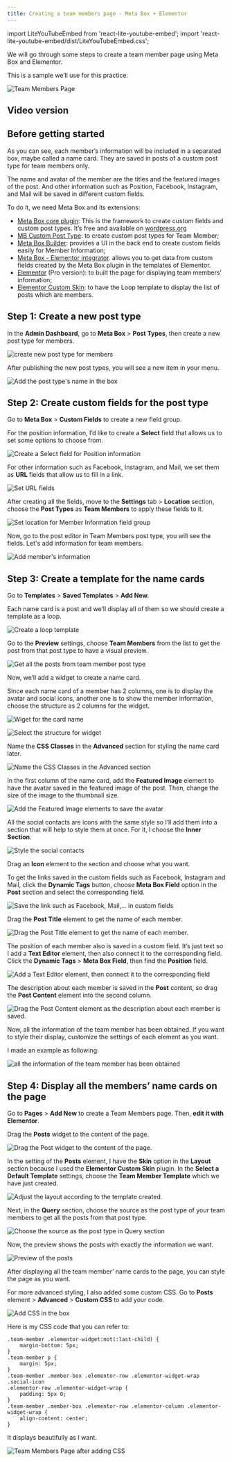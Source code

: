 ```yaml
---
title: Creating a team members page - Meta Box + Elementor
---
```



import LiteYouTubeEmbed from 'react-lite-youtube-embed';
import 'react-lite-youtube-embed/dist/LiteYouTubeEmbed.css';


We will go through some steps to create a team member page using Meta Box and Elementor.

This is a sample we’ll use for this practice:

![Team Members Page](https://i.imgur.com/FjOklKG.png)

## Video version

<LiteYouTubeEmbed id='gemgZLtMe84' />

## Before getting started

As you can see, each member’s information will be included in a separated box, maybe called a name card. They are saved in posts of a custom post type for team members only.

The name and avatar of the member are the titles and the featured images of the post. And other information such as Position, Facebook, Instagram, and Mail will be saved in different custom fields.

To do it, we need Meta Box and its extensions:

* <a href="https://wordpress.org/plugins/meta-box/">Meta Box core plugin</a>: This is the framework to create custom fields and custom post types. It’s free and available on <a href="https://wordpress.org/plugins/meta-box/">wordpress.org</a>
* <a href="https://metabox.io/plugins/custom-post-type/">MB Custom Post Type</a>: to create custom post types for Team Member;
* <a href="https://metabox.io/plugins/meta-box-builder/">Meta Box Builder</a>: provides a UI in the back end to create custom fields easily for Member Information;
* <a href="https://metabox.io/plugins/mb-elementor-integrator/">Meta Box - Elementor integrator</a>. allows you to get data from custom fields created by the Meta Box plugin in the templates of Elementor.
* <a href="https://elementor.com/">Elementor</a> (Pro version): to built the page for displaying team members’ information;
* <a href="https://wordpress.org/plugins/ele-custom-skin/">Elementor Custom Skin</a>: to have the Loop template to display the list of posts which are members.

## Step 1: Create a new post type

In the **Admin Dashboard**, go to **Meta Box** &gt; **Post Types**, then create a new post type for members.

![create new post type for members](https://i.imgur.com/yb8gspm.png)

After publishing the new post types, you will see a new item in your menu.

![Add the post type's name in the box](https://i.imgur.com/LECK97n.png)

## Step 2: Create custom fields for the post type

Go to **Meta Box** &gt; **Custom Fields** to create a new field group.

For the position information, I’d like to create a **Select** field that allows us to set some options to choose from.

![Create a Select field for Position information](https://i.imgur.com/ILn7UvY.png)

For other information such as Facebook, Instagram, and Mail, we set them as **URL** fields that allow us to fill in a link.

![Set URL fields](https://i.imgur.com/7R4Yxwc.png)

After creating all the fields, move to the **Settings** tab &gt; **Location** section, choose the **Post Types** as **Team Members** to apply these fields to it.

![Set location for Member Information field group](https://i.imgur.com/nXqbnRN.png)

Now, go to the post editor in Team Members post type, you will see the fields. Let's add information for team members.

![Add member's information](https://i.imgur.com/CeHd3gg.png)

## Step 3: Create a template for the name cards

Go to **Templates** &gt; **Saved Templates** &gt; **Add New.**

Each name card is a post and we’ll display all of them so we should create a template as a loop.

![Create a loop template](https://i.imgur.com/1Cg3YHL.png)

Go to the **Preview** settings, choose **Team Members** from the list to get the post from that post type to have a visual preview.

![Get all the posts from team member post type](https://i.imgur.com/prLJp0j.png)

Now, we’ll add a widget to create a name card.

Since each name card of a member has 2 columns, one is to display the avatar and social icons, another one is to show the member information, choose the structure as 2 columns for the widget.

![Wiget for the card name](https://i.imgur.com/81TJUid.png)

![Select the structure for widget](https://i.imgur.com/WoZnO4s.png)

Name the **CSS Classes** in the **Advanced** section for styling the name card later.

![Name the CSS Classes in the Advanced section](https://i.imgur.com/WiM15iC.png)

In the first column of the name card, add the **Featured Image** element to have the avatar saved in the featured image of the post. Then, change the size of the image to the thumbnail size.

![Add the Featured Image elements to save the avatar](https://i.imgur.com/Ndkj6Xu.png)

All the social contacts are icons with the same style so I’ll add them into a section that will help to style them at once. For it, I choose the **Inner Section**.

![Style the social contacts](https://i.imgur.com/wkZE625.png)

Drag an **Icon** element to the section and choose what you want.

To get the links saved in the custom fields such as Facebook, Instagram and Mail, click the **Dynamic Tags** button, choose **Meta Box Field** option in the **Post** section and select the corresponding field.

![Save the link such as Facebook, Mail,... in custom fields](https://i.imgur.com/Gi9GB07.gif)

Drag the **Post Title** element to get the name of each member.

![Drag the Post Title element to get the name of each member.](https://i.imgur.com/eEAof3c.png)

The position of each member also is saved in a custom field. It’s just text so I add a **Text Editor** element, then also connect it to the corresponding field. Click the **Dynamic Tags** &gt; **Meta Box Field**, then find the **Position** field.

![Add a Text Editor element, then connect it to the corresponding field](https://i.imgur.com/NWsSHPj.png)

The description about each member is saved in the **Post** content, so drag the **Post Content** element into the second column.

![Drag the Post Content element as the description about each member is saved.](https://i.imgur.com/uUhUlLN.png)

Now, all the information of the team member has been obtained. If you want to style their display, customize the settings of each element as you want.

I made an example as following:

![all the information of the team member has been obtained](https://i.imgur.com/w0WufAO.gif)

## Step 4: Display all the members’ name cards on the page

Go to **Pages** &gt; **Add New** to create a Team Members page. Then, **edit it with Elementor**.

Drag the **Posts** widget to the content of the page.

![Drag the Post widget to the content of the page.](https://i.imgur.com/VKsQDd7.png)

In the setting of the **Posts** element, I have the **Skin** option in the **Layout** section because I used the **Elementor Custom Skin** plugin. In the **Select a Default Template** settings, choose the **Team Member Template** which we have just created.

![Adjust the layout according to the template created.](https://i.imgur.com/hOdCRot.png)

Next, in the **Query** section, choose the source as the post type of your team members to get all the posts from that post type.

![Choose the source as the post type in Query section](https://i.imgur.com/g9WZtKT.png)

Now, the preview shows the posts with exactly the information we want.

![Preview of the posts](https://i.imgur.com/uQJWMB1.png)

After displaying all the team member’ name cards to the page, you can style the page as you want.

For more advanced styling, I also added some custom CSS. Go to **Posts** element &gt; **Advanced** &gt; **Custom CSS** to add your code.

![Add CSS in the box](https://i.imgur.com/zqMlY7Y.png)

Here is my CSS code that you can refer to:


```
.team-member .elementor-widget:not(:last-child) {
    margin-bottom: 5px;
}
.team-member p {
    margin: 5px;
}
.team-member .member-box .elementor-row .elementor-widget-wrap .social-icon 
.elementor-row .elementor-widget-wrap {
    padding: 5px 0;
}
.team-member .member-box .elementor-row .elementor-column .elementor-widget-wrap {
    align-content: center;
}
```
It displays beautifully as I want.

![Team Members Page after adding CSS](https://i.imgur.com/b2ENTxJ.png)
